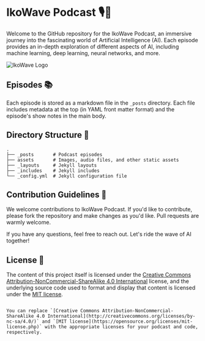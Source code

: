 # IkoWave Podcast 🎙️🌊

Welcome to the GitHub repository for the IkoWave Podcast, an immersive journey into the fascinating world of Artificial Intelligence (AI). Each episode provides an in-depth exploration of different aspects of AI, including machine learning, deep learning, neural networks, and more.

![IkoWave Logo](./logo.png)

## Episodes 📚

Each episode is stored as a markdown file in the `_posts` directory. Each file includes metadata at the top (in YAML front matter format) and the episode's show notes in the main body.

## Directory Structure 📂

```
.
├── _posts       # Podcast episodes
├── assets       # Images, audio files, and other static assets
├── _layouts     # Jekyll layouts
├── _includes    # Jekyll includes
└── _config.yml  # Jekyll configuration file
```

## Contribution Guidelines 👥

We welcome contributions to IkoWave Podcast. If you'd like to contribute, please fork the repository and make changes as you'd like. Pull requests are warmly welcome.

If you have any questions, feel free to reach out. Let's ride the wave of AI together!

## License 📜

The content of this project itself is licensed under the [Creative Commons Attribution-NonCommercial-ShareAlike 4.0 International](http://creativecommons.org/licenses/by-nc-sa/4.0/) license, and the underlying source code used to format and display that content is licensed under the [MIT license](https://opensource.org/licenses/mit-license.php).
```

You can replace `[Creative Commons Attribution-NonCommercial-ShareAlike 4.0 International](http://creativecommons.org/licenses/by-nc-sa/4.0/)` and `[MIT license](https://opensource.org/licenses/mit-license.php)` with the appropriate licenses for your podcast and code, respectively.
